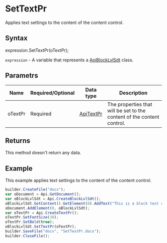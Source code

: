 # SetTextPr

Applies text settings to the content of the content control.

## Syntax

expression.SetTextPr(oTextPr);

`expression` - A variable that represents a [ApiBlockLvlSdt](../ApiBlockLvlSdt.md) class.

## Parametrs

| **Name** | **Required/Optional** | **Data type** | **Description** |
| ------------- | ------------- | ------------- | ------------- |
| oTextPr | Required | [ApiTextPr](../../ApiTextPr/ApiTextPr.md) | The properties that will be set to the content of the content control. |

## Returns

This method doesn't return any data.

## Example

This example applies text settings to the content of the content control.

```javascript
builder.CreateFile("docx");
var oDocument = Api.GetDocument();
var oBlockLvlSdt = Api.CreateBlockLvlSdt();
oBlockLvlSdt.GetContent().GetElement(0).AddText("This is a block text content control with the font size set to 30 and the font weight set to bold.");
oDocument.AddElement(0, oBlockLvlSdt);
var oTextPr = Api.CreateTextPr();
oTextPr.SetFontSize(30);
oTextPr.SetBold(true);
oBlockLvlSdt.SetTextPr(oTextPr);
builder.SaveFile("docx", "SetTextPr.docx");
builder.CloseFile();
```